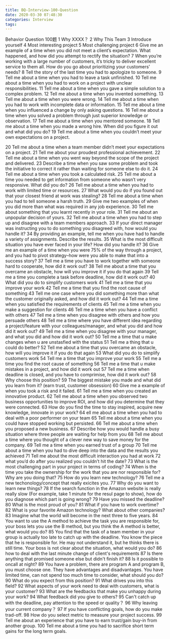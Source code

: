 ```yaml
---
title: BQ-Interview-100-Question
date: 2020-03-30 07:48:30
categories: Interview
tags:
---
```


Behavior Question 100题
1	Why XXXX？
2	Why This Team
3	Introduce yourself
4	Most interesting project
5	Most challenging project
6	Give me an example of a time when you did not meet a client’s expectation. What happened, and how did you attempt to rectify the situation?
7	When you’re working with a large number of customers, it’s tricky to deliver excellent service to them all. How do you go about prioritizing your customers’ needs?
8	Tell the story of the last time you had to apologize to someone.
9	Tell me about a time when you had to leave a task unfinished.
10	Tell me about a time when you had to work on a project with unclear responsibilities.
11	Tell me about a time when you gave a simple solution to a complex problem.
12	Tell me about a time when you invented something.
13	Tell me about a time when you were wrong.
14	Tell me about a time when you had to work with incomplete data or information.
15	Tell me about a time when you influenced a change by only asking questions.
16	Tell me about a time when you solved a problem through just superior knowledge or observation.
17	Tell me about a time when you mentored someone.
18	Tell me about a time when you made a wrong hire. When did you figure it out and what did you do?
19	Tell me about a time when you couldn’t meet your own expectations on a project.
<!--more-->
20	Tell me about a time when a team member didn’t meet your expectations on a project.
21	Tell me about your proudest professional achievement.
22	Tell me about a time when you went way beyond the scope of the project and delivered.
23	Describe a time when you saw some problem and took the initiative to correct it rather than waiting for someone else to do it.
24	Tell me about a time when you took a calculated risk.
25	Tell me about a time you needed to get information from someone who wasn’t very responsive. What did you do?
26	Tell me about a time when you had to work with limited time or resources.
27	What would you do if you found out that your closest friend at work was stealing?
28	Tell me about a time when you had to tell someone a harsh truth.
29	Give me two examples of when you did more than what was required in any job experience.
30	Tell me about something that you learnt recently in your role.
31	Tell me about an unpopular decision of yours.
32	Tell me about a time when you had to step up and disagree with a team members approach.
33	If your direct manager was instructing you to do something you disagreed with, how would you handle it?
34	By providing an example, tell me when you have had to handle a variety of assignments. Describe the results.
35	What is the most difficult situation you have ever faced in your life? How did you handle it?
36	Give me an example of a time when you were 75% of the way through a project, and you had to pivot strategy–how were you able to make that into a success story?
37	Tell me a time you have to work together with someone hard to cooperate, how did it work out?
38	Tell me about a time that you overcame an obstacle, how will you improve it if you do that again
39	Tell me a time you complete a task before deadline, how did it work out?
40	What did you do to simplify customers work
41	Tell me a time that you improve your work
42	Tell me a time that you find the root cause of something
43	Tell me one case where you did something more than what the customer originally asked, and how did it work out?
44	Tell me a time when you satisfied the requirements of clients
45	Tell me a time when you make a suggestion for clients 
46	Tell me a time when you have a conflict with others
47	Tell me a time when you disagree with others and how you persuade others
48	Tell me a time where you have different idea regarding a project/feature with your colleagues/manager, and what you did and how did it work out?
49	Tell me a time when you disagree with your manager, and what you did and how did it work out?
50	Tell me a time that u make changes when u are unstasfied with the status
51	Tell me a thing that u could do better?
52	Tell me about a time that you overcame an obstacle, how will you improve it if you do that again
53	What did you do to simplify customers work
54	Tell me a time that you improve your work
55	Tell me a time you find the root cause of something
56	Tell me a time that u make mistakes in a project, and how did it work out
57	Tell me a time when deadline is closed, and you have to comprimise, how did it work out?
58	Why choose this position?
59	The biggest mistake you made and what did you learn from it? (earn trust, customer obsession)
60	Give me a example of when you took a risk and it failed.
61	Tell me a time when you created an innovative product.
62	Tell me about a time when you observed two business opportunities to improve ROI, and how did you determine that they were connected.
63	How do you find the time to stay inspired, acquire new knowledge, innovate in your work?
64	ell me about a time when you had to deal with a poor performer on your team
65	Tell me about a time when you could have stopped working but persisted.
66	Tell me about a time when you proposed a new business.
67	Describe how you would handle a busy situation where three people are waiting for help from you
68	Tell me about a time where you thought of a clever new way to save money for the company.
69	Tell me a time when you earned trust of a group
70	Tell me about a time when you had to dive deep into the data and the results you achieved
71	Tell me about the most difficult interaction you had at work
72	what you’d do after you realized you couldn’t hit the date?
73	What is the most challenging part in your project in terms of coding?
74	When is the time you take the ownership for the work that you are nor responsible for? Why are you doing that?
75	How do you learn new technology?
76	Tell me a new techonology/concept that really exicites you.
77	Why do you want to learn new things?
78	If the search function in the Amazon website is really really slow (For example, take 1 minute for the resul page to show), how do you diagnose which part is going wrong?
79	Have you missed the deadline?
80	What is the most proud of you?
81	What if you have to work overtime?
82	What is your favorite Amazon technology? What about other companies?
83	Imagine what the world will become in the next three to five years.
84	You want to use the A method to achieve the task you are responsible for, your boss lets you use the B method, but you think the A method is better, what would you do?
85	You find that the task of a team member in your group is actually too late to catch up with the deadline. You know the piece that he is responsible for. He may not understand it, but he thinks there is still time. Your boss is not clear about the situation, what would you do?
86	how to deal with the last minute change of client's requirements
87	Is there anything that promised someone else but didn't finish it?
88	Is it possible to oncall at night?
89	You have a problem, there are program A and program B, you must choose one. They have advantages and disadvantages. You have limited time, can not spend too much time to consider, what should you do?
90	What do you expect from this position?
91	What drives you into this field?
92	What aspects of your work need to deal with customers, what is your customer?
93	What are the feedbacks that make you unhappy during your work?
94	What feedback did you give to others?
95	Can't catch up with the deadline, pay attention to the speed or quality？
96	Why leaving your current company？
97	If you have conflicting goals, how do you make trad-off.
98	How do you select metric to measure your project success.
99	Tell me about an experience that you have to earn trust/gain buy-in from another group.
100	Tell me about a time you had to sacrifice short term gains for the long term goals.
